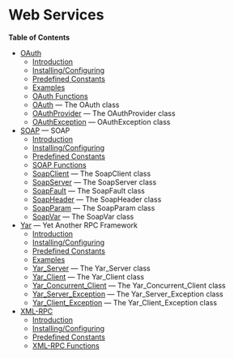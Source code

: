 Web Services
============

**Table of Contents**

-   [OAuth](/book/oauth.html)
    -   [Introduction](/intro/oauth.html)
    -   [Installing/Configuring](/oauth/setup.html)
    -   [Predefined Constants](/oauth/constants.html)
    -   [Examples](/oauth/examples.html)
    -   [OAuth Functions](/ref/oauth.html)
    -   [OAuth](/class/oauth.html) — The OAuth class
    -   [OAuthProvider](/class/oauthprovider.html) — The OAuthProvider
        class
    -   [OAuthException](/class/oauthexception.html) — OAuthException
        class
-   [SOAP](/book/soap.html) — SOAP
    -   [Introduction](/intro/soap.html)
    -   [Installing/Configuring](/soap/setup.html)
    -   [Predefined Constants](/soap/constants.html)
    -   [SOAP Functions](/ref/soap.html)
    -   [SoapClient](/class/soapclient.html) — The SoapClient class
    -   [SoapServer](/class/soapserver.html) — The SoapServer class
    -   [SoapFault](/class/soapfault.html) — The SoapFault class
    -   [SoapHeader](/class/soapheader.html) — The SoapHeader class
    -   [SoapParam](/class/soapparam.html) — The SoapParam class
    -   [SoapVar](/class/soapvar.html) — The SoapVar class
-   [Yar](/book/yar.html) — Yet Another RPC Framework
    -   [Introduction](/intro/yar.html)
    -   [Installing/Configuring](/yar/setup.html)
    -   [Predefined Constants](/yar/constants.html)
    -   [Examples](/yar/examples.html)
    -   [Yar\_Server](/class/yar-server.html) — The Yar\_Server class
    -   [Yar\_Client](/class/yar-client.html) — The Yar\_Client class
    -   [Yar\_Concurrent\_Client](/class/yar-concurrent-client.html) —
        The Yar\_Concurrent\_Client class
    -   [Yar\_Server\_Exception](/class/yar-server-exception.html) — The
        Yar\_Server\_Exception class
    -   [Yar\_Client\_Exception](/class/yar-client-exception.html) — The
        Yar\_Client\_Exception class
-   [XML-RPC](/book/xmlrpc.html)
    -   [Introduction](/intro/xmlrpc.html)
    -   [Installing/Configuring](/xmlrpc/setup.html)
    -   [Predefined Constants](/xmlrpc/constants.html)
    -   [XML-RPC Functions](/ref/xmlrpc.html)
